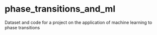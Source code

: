 # phase_transitions_and_ml
Dataset and code for a project on the application of machine learning to phase transitions
